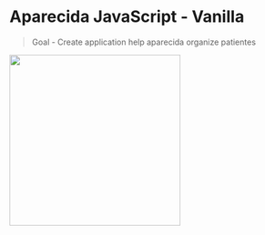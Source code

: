 # Aparecida JavaScript - Vanilla

> Goal - Create application help aparecida organize patientes

<div>
<img height=300px width=300px src='https://www.planet-source-code.com/vb/2010Redesign/images/LangugeHomePages/HTML5_CSS_JavaScript.png' >
</div>
